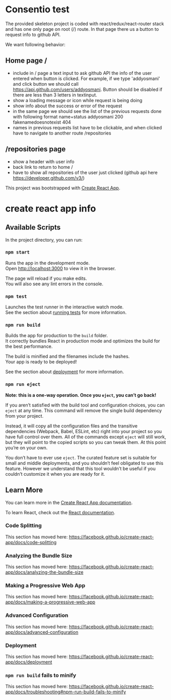 # Consentio test

The provided skeleton project is coded with react/redux/react-router stack and has one only page on root (/) route.
In that page there us a button to request info to github API.

We want following behavior:

## Home page /

- include in / page a text input to ask github API the info of the user entered when button is clicked. For example, if we type 'addyosmani' and click button we should call https://api.github.com/users/addyosmani. Button should be disabled if there are less than 3 letters in textinput.
- show a loading message or icon while request is being doing
- show info about the success or error of the request
- in the same page we should see the list of the previous requests done with following format name+status
  addyosmani 200
  fakenamedoesnotexist 404
- names in previous requests list have to be clickable, and when clicked have to navigate to another route /repositories

## /repositories page

- show a header with user info
- back link to return to home /
- have to show all repositories of the user just clicked (github api here https://developer.github.com/v3/)

This project was bootstrapped with [Create React App](https://github.com/facebook/create-react-app).

# create react app info

## Available Scripts

In the project directory, you can run:

### `npm start`

Runs the app in the development mode.<br>
Open [http://localhost:3000](http://localhost:3000) to view it in the browser.

The page will reload if you make edits.<br>
You will also see any lint errors in the console.

### `npm test`

Launches the test runner in the interactive watch mode.<br>
See the section about [running tests](https://facebook.github.io/create-react-app/docs/running-tests) for more information.

### `npm run build`

Builds the app for production to the `build` folder.<br>
It correctly bundles React in production mode and optimizes the build for the best performance.

The build is minified and the filenames include the hashes.<br>
Your app is ready to be deployed!

See the section about [deployment](https://facebook.github.io/create-react-app/docs/deployment) for more information.

### `npm run eject`

**Note: this is a one-way operation. Once you `eject`, you can’t go back!**

If you aren’t satisfied with the build tool and configuration choices, you can `eject` at any time. This command will remove the single build dependency from your project.

Instead, it will copy all the configuration files and the transitive dependencies (Webpack, Babel, ESLint, etc) right into your project so you have full control over them. All of the commands except `eject` will still work, but they will point to the copied scripts so you can tweak them. At this point you’re on your own.

You don’t have to ever use `eject`. The curated feature set is suitable for small and middle deployments, and you shouldn’t feel obligated to use this feature. However we understand that this tool wouldn’t be useful if you couldn’t customize it when you are ready for it.

## Learn More

You can learn more in the [Create React App documentation](https://facebook.github.io/create-react-app/docs/getting-started).

To learn React, check out the [React documentation](https://reactjs.org/).

### Code Splitting

This section has moved here: https://facebook.github.io/create-react-app/docs/code-splitting

### Analyzing the Bundle Size

This section has moved here: https://facebook.github.io/create-react-app/docs/analyzing-the-bundle-size

### Making a Progressive Web App

This section has moved here: https://facebook.github.io/create-react-app/docs/making-a-progressive-web-app

### Advanced Configuration

This section has moved here: https://facebook.github.io/create-react-app/docs/advanced-configuration

### Deployment

This section has moved here: https://facebook.github.io/create-react-app/docs/deployment

### `npm run build` fails to minify

This section has moved here: https://facebook.github.io/create-react-app/docs/troubleshooting#npm-run-build-fails-to-minify

